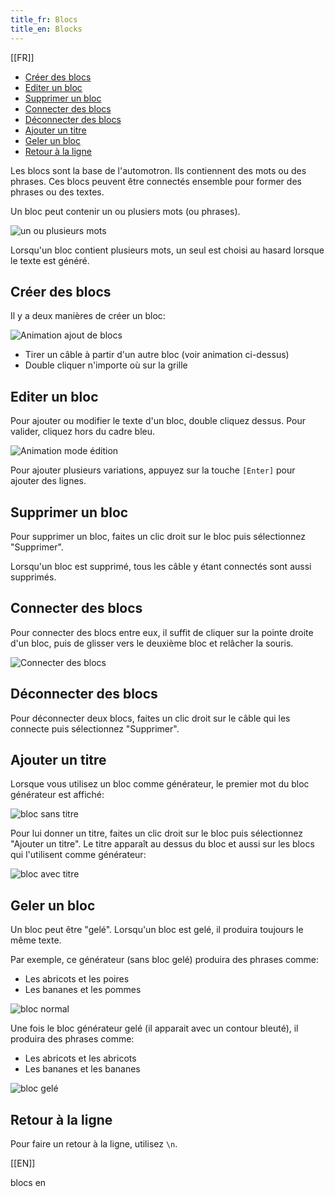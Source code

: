 ```yaml
---
title_fr: Blocs
title_en: Blocks
---
```


[[FR]]

- [Créer des blocs](#créer-des-blocs)
- [Editer un bloc](#editer-un-bloc)
- [Supprimer un bloc](#supprimer-un-bloc)
- [Connecter des blocs](#connecter-des-blocs)
- [Déconnecter des blocs](#déconnecter-des-blocs)
- [Ajouter un titre](#ajouter-un-titre)
- [Geler un bloc](#geler-un-bloc)
- [Retour à la ligne](#retour-à-la-ligne)

Les blocs sont la base de l'automotron. Ils contiennent des mots ou des phrases. Ces blocs peuvent être connectés ensemble pour former des phrases ou des textes.

Un bloc peut contenir un ou plusiers mots (ou phrases).

![un ou plusieurs mots](/img/content/doc/un-ou-plusieurs.png)

Lorsqu'un bloc contient plusieurs mots, un seul est choisi au hasard lorsque le texte est généré.

## Créer des blocs

Il y a deux manières de créer un bloc:

![Animation ajout de blocs](/img/content/guides/premiers-pas/ajouter-blocs.gif)

- Tirer un câble à partir d'un autre bloc (voir animation ci-dessus)
- Double cliquer n'importe où sur la grille

## Editer un bloc

Pour ajouter ou modifier le texte d'un bloc, double cliquez dessus. Pour valider, cliquez hors du cadre bleu.

![Animation mode édition](/img/content/guides/premiers-pas/ajouter-texte.gif)

Pour ajouter plusieurs variations, appuyez sur la touche `[Enter]` pour ajouter des lignes.

## Supprimer un bloc

Pour supprimer un bloc, faites un clic droit sur le bloc puis sélectionnez "Supprimer".

Lorsqu'un bloc est supprimé, tous les câble y étant connectés sont aussi supprimés.

## Connecter des blocs

Pour connecter des blocs entre eux, il suffit de cliquer sur la pointe droite d'un bloc, puis de glisser vers le deuxième bloc et relâcher la souris.

![Connecter des blocs](/img/content/doc/connecter-blocs.gif)

## Déconnecter des blocs

Pour déconnecter deux blocs, faites un clic droit sur le câble qui les connecte puis sélectionnez "Supprimer".

## Ajouter un titre

Lorsque vous utilisez un bloc comme générateur, le premier mot du bloc générateur est affiché:

![bloc sans titre](/img/content/doc/titre-sans.png)

Pour lui donner un titre, faites un clic droit sur le bloc puis sélectionnez "Ajouter un titre". Le titre apparaît au dessus du bloc et aussi sur les blocs qui l'utilisent comme générateur:

![bloc avec titre](/img/content/doc/titre-avec.png)

## Geler un bloc

Un bloc peut être "gelé". Lorsqu'un bloc est gelé, il produira toujours le même texte.

Par exemple, ce générateur (sans bloc gelé) produira des phrases comme:

- Les abricots et les poires
- Les bananes et les pommes

![bloc normal](/img/content/doc/unfrozen.png)

Une fois le bloc générateur gelé (il apparait avec un contour bleuté), il produira des phrases comme:

- Les abricots et les abricots
- Les bananes et les bananes

![bloc gelé](/img/content/doc/frozen.png)

## Retour à la ligne

Pour faire un retour à la ligne, utilisez `\n`.

[[EN]]

blocs en
